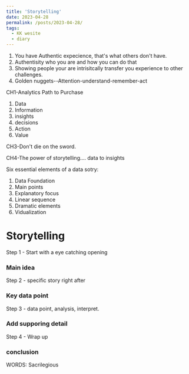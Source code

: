 ```yaml
---
title: 'Storytelling'
date: 2023-04-28
permalink: /posts/2023-04-28/
tags:
  - KK wesite
  - diary
---
```


1. You have Authentic expecience, that's what others don't have.
2. Authentisity who you are and how you can do that
3. Showing people your are intrisitcally transfer you experience to other challenges.
4. Golden nuggets--Attention-understand-remember-act

CH1-Analytics Path to Purchase
1. Data
2. Information
3. insights
4. decisions
5. Action
6. Value

CH3-Don't die on the sword.

CH4-The power of storytelling.... data to insights

Six essential elements of a data sotry:
1. Data Foundation
2. Main points
3. Explanatory focus
4. Linear sequence
5. Dramatic elements
6. Vidualization


# Storytelling
Step 1 - Start with a eye catching opening 
### Main idea
Step 2 - specific story right after
### Key data point
Step 3 - data point, analysis, interpret.
### Add supporing detail
Step 4 - Wrap up
### conclusion


WORDS: Sacrilegious